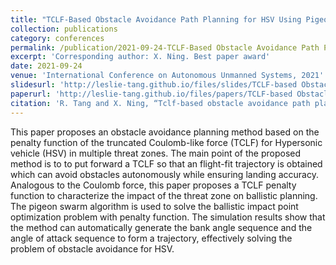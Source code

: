 ```yaml
---
title: "TCLF-Based Obstacle Avoidance Path Planning for HSV Using Pigeon-Inspired Optimization"
collection: publications
category: conferences
permalink: /publication/2021-09-24-TCLF-Based Obstacle Avoidance Path Planning for HSV Using Pigeon-Inspired Optimization
excerpt: 'Corresponding author: X. Ning. Best paper award'
date: 2021-09-24
venue: 'International Conference on Autonomous Unmanned Systems, 2021'
slidesurl: 'http://leslie-tang.github.io/files/slides/TCLF-based Obstacle avoidance path planning for HSV using Pigeon-inspired Optimization.pdf'
paperurl: 'http://leslie-tang.github.io/files/papers/TCLF-based Obstacle avoidance path planning for HSV using Pigeon-inspired Optimization.pdf'
citation: 'R. Tang and X. Ning, “Tclf-based obstacle avoidance path planning for hsv using pigeon-inspired optimization,” in International Conference on Autonomous Unmanned Systems. Springer, 2021, pp. 467–476.'
---
```


This paper proposes an obstacle avoidance planning method based on the penalty function of the truncated Coulomb-like force (TCLF) for Hypersonic vehicle (HSV) in multiple threat zones. The main point of the proposed method is to to put forward a TCLF so that an flight-fit trajectory is obtained which can avoid obstacles autonomously while ensuring landing accuracy. Analogous to the Coulomb force, this paper proposes a TCLF penalty function to characterize the impact of the threat zone on ballistic planning. The pigeon swarm algorithm is used to solve the ballistic impact point optimization problem with penalty function. The simulation results show that the method can automatically generate the bank angle sequence and the angle of attack sequence to form a trajectory, effectively solving the problem of obstacle avoidance for HSV.